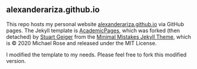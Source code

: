 ## alexanderariza.github.io

This repo hosts my personal website [alexanderariza.github.io](https://alexanderariza.github.io) via GitHub pages. The Jekyll template is [AcademicPages](https://academicpages.github.io/), which was forked (then detached) by [Stuart Geiger](https://github.com/staeiou) from the [Minimal Mistakes Jekyll Theme](https://mmistakes.github.io/minimal-mistakes/), which is © 2020 Michael Rose and released under the MIT License. 

I modified the template to my needs. Please feel free to fork this modified version.

